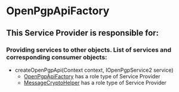 # OpenPgpApiFactory
## This Service Provider is responsible for:
### Providing services to other objects. List of services and corresponding consumer objects: 
* createOpenPgpApi(Context context, IOpenPgpService2 service)
	* [OpenPgpApiFactory](../ServiceProviders/OpenPgpApiFactory.md) has a role type of Service Provider
	* [MessageCryptoHelper](../ServiceProviders/MessageCryptoHelper.md) has a role type of Service Provider
